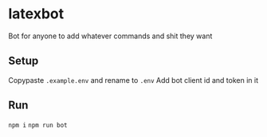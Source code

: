 # latexbot
Bot for anyone to add whatever commands and shit they want


## Setup
Copypaste `.example.env` and rename to `.env`
Add bot client id and token in it

## Run
`npm i`
`npm run bot`
